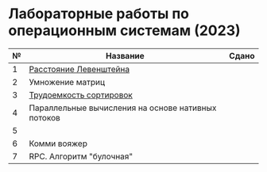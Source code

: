 # Лабораторные работы по операционным системам (2023)

| № | Название | Сдано |  
| --- | --- | --- |
| 1 | [Расстояние Левенштейна](https://github.com/XTDimasXT/BMSTU-AA/tree/master/lab_01) |  |
| 2 | Умножение матриц |  |
| 3 | [Трудоемкость сортировок](https://github.com/XTDimasXT/BMSTU-AA/tree/master/lab_03) |  |
| 4 |  Параллельные вычисления на основе нативных потоков  |  |
| 5 |  |  |
| 6 | Комми вояжер |  |
| 7 | RPC. Алгоритм "булочная" |  |
